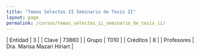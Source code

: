 ```yaml
---
title: "Temas Selectos II Seminario de Tesis II"
layout: page
permalink: /cursos/temas_selectos_ii_seminario_de_tesis_ii/
---
```




| Entidad | 3 |
| Clave | 73860 |
| Grupo | T010 |
| Créditos | 8 |
| Profesores | Dra. Marisa Mazari Hiriart |


